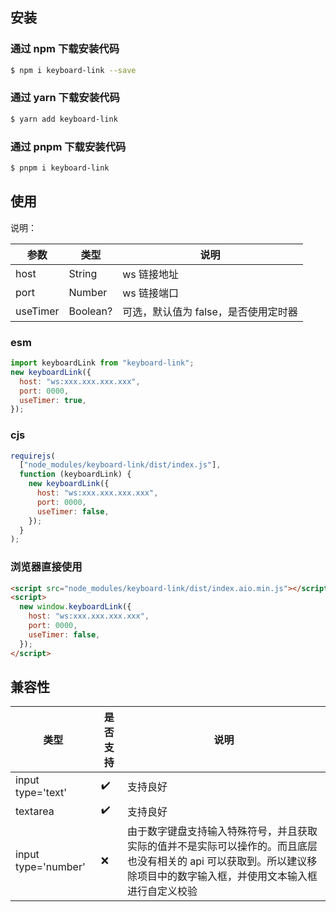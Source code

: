 ## 安装

### 通过 npm 下载安装代码

```bash
$ npm i keyboard-link --save
```

### 通过 yarn 下载安装代码

```bash
$ yarn add keyboard-link
```

### 通过 pnpm 下载安装代码

```bash
$ pnpm i keyboard-link
```

## 使用

说明：

| 参数     | 类型     | 说明                                 |
| -------- | -------- | ------------------------------------ |
| host     | String   | ws 链接地址                          |
| port     | Number   | ws 链接端口                          |
| useTimer | Boolean? | 可选，默认值为 false，是否使用定时器 |

### esm

```js
import keyboardLink from "keyboard-link";
new keyboardLink({
  host: "ws:xxx.xxx.xxx.xxx",
  port: 0000,
  useTimer: true,
});
```

### cjs

```js
requirejs(
  ["node_modules/keyboard-link/dist/index.js"],
  function (keyboardLink) {
    new keyboardLink({
      host: "ws:xxx.xxx.xxx.xxx",
      port: 0000,
      useTimer: false,
    });
  }
);
```

### 浏览器直接使用

```html
<script src="node_modules/keyboard-link/dist/index.aio.min.js"></script>
<script>
  new window.keyboardLink({
    host: "ws:xxx.xxx.xxx.xxx",
    port: 0000,
    useTimer: false,
  });
</script>
```

## 兼容性

| 类型                | 是否支持           | 说明                                                                                                                                                                    |
| ------------------- | ------------------ | ----------------------------------------------------------------------------------------------------------------------------------------------------------------------- |
| input type='text'   | :heavy_check_mark: | 支持良好                                                                                                                                                                |
| textarea            | :heavy_check_mark: | 支持良好                                                                                                                                                                |
| input type='number' | :x:                | 由于数字键盘支持输入特殊符号，并且获取实际的值并不是实际可以操作的。而且底层也没有相关的 api 可以获取到。所以建议移除项目中的数字输入框，并使用文本输入框进行自定义校验 |
